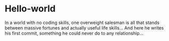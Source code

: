 # Hello-world
In a world with no coding skills, one overweight salesman is all that stands between massive fortunes and actually useful life skills...
And here he writes his first commit, something he could never do to any relationship...
